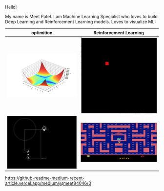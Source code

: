 Hello!

My name is Meet Patel. I am Machine Learning Specialist who loves to build Deep Learning and Reinforcement Learning models. 
Loves to visualize ML:

optimition                 |  Reinforcement Learning
:-------------------------:|:-------------------------:
![](optimizer.gif)         |  ![](multi_agent_SARSA.gif)
![](animation.gif)         | ![](Pac_man.gif)  


https://github-readme-medium-recent-article.vercel.app/medium/@meet84046/0
